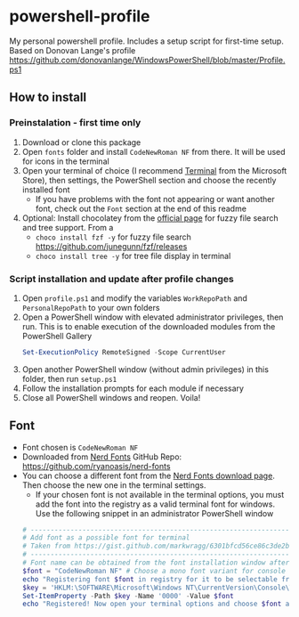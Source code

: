 # powershell-profile
My personal powershell profile. Includes a setup script for first-time setup.
Based on Donovan Lange's profile https://github.com/donovanlange/WindowsPowerShell/blob/master/Profile.ps1

## How to install
### Preinstalation - first time only
1. Download or clone this package
1. Open `fonts` folder and install `CodeNewRoman NF` from there. It will be used for icons in the terminal
1. Open your terminal of choice (I recommend [Terminal](https://www.microsoft.com/en-us/p/windows-terminal/9n0dx20hk701) from the Microsoft Store), then settings, the PowerShell section and choose the recently installed font
   * If you have problems with the font not appearing or want another font, check out the `Font` section at the end of this readme
1. Optional: Install chocolatey from the [official page](https://chocolatey.org/install) for fuzzy file search and tree support. From a
   * `choco install fzf -y` for fuzzy file search https://github.com/junegunn/fzf/releases
   * `choco install tree -y` for tree file display in terminal

### Script installation and update after profile changes
1. Open `profile.ps1` and modify the variables `WorkRepoPath` and `PersonalRepoPath` to your own folders
1. Open a PowerShell window with elevated administrator privileges, then run. This is to enable execution of the downloaded modules from the PowerShell Gallery
   ```ps1
   Set-ExecutionPolicy RemoteSigned -Scope CurrentUser
   ```
1. Open another PowerShell window (without admin privileges) in this folder, then run `setup.ps1`
1. Follow the installation prompts for each module if necessary
1. Close all PowerShell windows and reopen. Voila!

## Font
* Font chosen is `CodeNewRoman NF`
* Downloaded from [Nerd Fonts](https://www.nerdfonts.com/#home) GitHub Repo: https://github.com/ryanoasis/nerd-fonts
* You can choose a different font from the [Nerd Fonts download page](https://www.nerdfonts.com/font-downloads). Then choose the new one in the terminal settings.
  * If your chosen font is not available in the terminal options, you must add the font into the registry as a valid terminal font for windows. Use the following snippet in an administrator PowerShell window
  ```ps1
  # ---------------------------------------------------------------------------
  # Add font as a possible font for terminal
  # Taken from https://gist.github.com/markwragg/6301bfcd56ce86c3de2bd7e2f09a8839
  # ---------------------------------------------------------------------------
  # Font name can be obtained from the font installation window after downloading
  $font = "CodeNewRoman NF" # Choose a mono font variant for console
  echo "Registering font $font in registry for it to be selectable from terminal options..."
  $key = 'HKLM:\SOFTWARE\Microsoft\Windows NT\CurrentVersion\Console\TrueTypeFont'
  Set-ItemProperty -Path $key -Name '0000' -Value $font
  echo "Registered! Now open your terminal options and choose $font as your used font for"
  ```